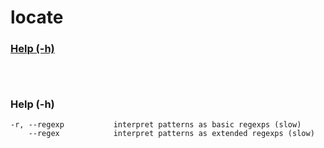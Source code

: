 # locate

### [Help (-h)](#help--h-1)

### 
```

```

### 
```

```

### Help (-h)
```
-r, --regexp           interpret patterns as basic regexps (slow)
    --regex            interpret patterns as extended regexps (slow)
```

### 
```

```

### 
```

```

### 
```

```

### 
```

```